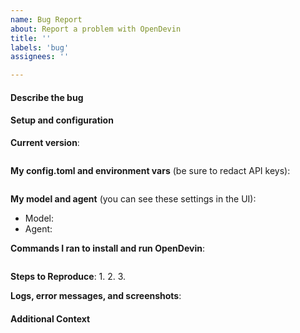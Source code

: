 ```yaml
---
name: Bug Report
about: Report a problem with OpenDevin
title: ''
labels: 'bug'
assignees: ''

---
```

<!-- You MUST fill out this template. We will close issues that don't include enough information to reproduce -->
#### Describe the bug
<!-- a short description of the problem -->

#### Setup and configuration
**Current version**:
<!-- run `git log -n 1` to see this -->
```bash
```

<!-- tell us everything about your environment -->
**My config.toml and environment vars** (be sure to redact API keys):
```toml
```

**My model and agent** (you can see these settings in the UI):
* Model:
* Agent:

**Commands I ran to install and run OpenDevin**:
```
```

**Steps to Reproduce**:
1.
2.
3.

**Logs, error messages, and screenshots**:

#### Additional Context


